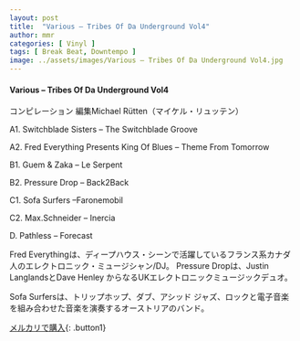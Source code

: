 ```yaml
---
layout: post
title:  "Various – Tribes Of Da Underground Vol4"
author: mmr
categories: [ Vinyl ]
tags: [ Break Beat, Downtempo ]
image: ../assets/images/Various – Tribes Of Da Underground Vol4.jpg
---
```


#### Various – Tribes Of Da Underground Vol4

コンピレーション 編集Michael Rütten（マイケル・リュッテン）

A1. Switchblade Sisters –  The Switchblade Groove

A2. Fred Everything Presents King Of Blues – Theme From Tomorrow 

B1. Guem & Zaka – Le Serpent

B2. Pressure Drop – Back2Back 

C1. Sofa Surfers –Faronemobil

C2. Max.Schneider – Inercia

D. Pathless – Forecast

Fred Everythingは、ディープハウス・シーンで活躍しているフランス系カナダ人のエレクトロニック・ミュージシャン/DJ。
Pressure Dropは、Justin LanglandsとDave Henley からなるUKエレクトロニックミュージックデュオ。

Sofa Surfersは、トリップホップ、ダブ、アシッド ジャズ、ロックと電子音楽を組み合わせた音楽を演奏するオーストリアのバンド。

[メルカリで購入](https://jp.mercari.com/item/m49529230918){: .button1}

